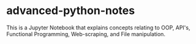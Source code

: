 # advanced-python-notes
This is a Jupyter Notebook that explains concepts relating to OOP, API's, Functional Programming, Web-scraping, and File manipulation.
